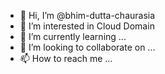 - 👋 Hi, I’m @bhim-dutta-chaurasia
- 👀 I’m interested in Cloud Domain
- 🌱 I’m currently learning ...
- 💞️ I’m looking to collaborate on ...
- 📫 How to reach me ...

<!---
bhim-dutta-chaurasia/bhim-dutta-chaurasia is a ✨ special ✨ repository because its `README.md` (this file) appears on your GitHub profile.
You can click the Preview link to take a look at your changes.
--->
